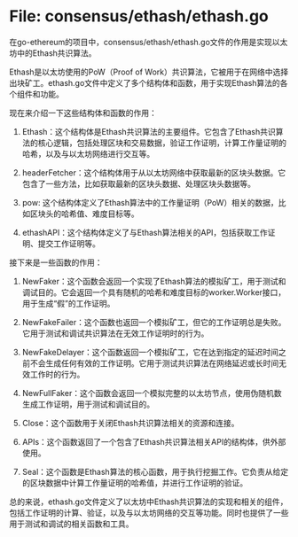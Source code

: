 # File: consensus/ethash/ethash.go

在go-ethereum的项目中，consensus/ethash/ethash.go文件的作用是实现以太坊中的Ethash共识算法。

Ethash是以太坊使用的PoW（Proof of Work）共识算法，它被用于在网络中选择出块矿工。ethash.go文件中定义了多个结构体和函数，用于实现Ethash算法的各个组件和功能。

现在来介绍一下这些结构体和函数的作用：

1. Ethash：这个结构体是Ethash共识算法的主要组件。它包含了Ethash共识算法的核心逻辑，包括处理区块和交易数据，验证工作证明，计算工作量证明的哈希，以及与以太坊网络进行交互等。

2. headerFetcher：这个结构体用于从以太坊网络中获取最新的区块头数据。它包含了一些方法，比如获取最新的区块头数据、处理区块头数据等。

3. pow: 这个结构体定义了Ethash算法中的工作量证明（PoW）相关的数据，比如区块头的哈希值、难度目标等。

4. ethashAPI：这个结构体定义了与Ethash算法相关的API，包括获取工作证明、提交工作证明等。

接下来是一些函数的作用：

1. NewFaker：这个函数会返回一个实现了Ethash算法的模拟矿工，用于测试和调试目的。它会返回一个具有随机的哈希和难度目标的worker.Worker接口，用于生成“假”的工作证明。

2. NewFakeFailer：这个函数也返回一个模拟矿工，但它的工作证明总是失败。它用于测试和调试共识算法在无效工作证明时的行为。

3. NewFakeDelayer：这个函数返回一个模拟矿工，它在达到指定的延迟时间之前不会生成任何有效的工作证明。它用于测试共识算法在网络延迟或长时间无效工作时的行为。

4. NewFullFaker：这个函数会返回一个模拟完整的以太坊节点，使用伪随机数生成工作证明，用于测试和调试目的。

5. Close：这个函数用于关闭Ethash共识算法相关的资源和连接。

6. APIs：这个函数返回了一个包含了Ethash共识算法相关API的结构体，供外部使用。

7. Seal：这个函数是Ethash算法的核心函数，用于执行挖掘工作。它负责从给定的区块数据中计算工作量证明的哈希值，并进行工作证明的验证。

总的来说，ethash.go文件定义了以太坊中Ethash共识算法的实现和相关的组件，包括工作证明的计算、验证，以及与以太坊网络的交互等功能。同时也提供了一些用于测试和调试的相关函数和工具。

